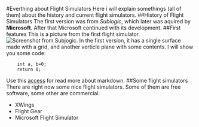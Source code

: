 #Everthing about Flight Simulators
Here i will explain somethings (all of them) about the history and current flight simulators.
##History of Flight Simulators
The first version was from _Sublogic_, which later was aquired by **Microsoft**.
After that Microsoft continued with its development.
##First features
This is a picture from the first flight simulator.
![Screenshot from Subjogic.](https://www.google.com/imgres?imgurl=https%3A%2F%2Fwww.frasca.com%2Fwp-content%2Fuploads%2F2018%2F10%2FCessna-C172-Simulator.jpg&tbnid=sLrR9gFjL5hOtM&vet=10CAQQxiAoA2oXChMIwI2KkauZgQMVAAAAAB0AAAAAEA4..i&imgrefurl=https%3A%2F%2Fwww.frasca.com%2Faviation-education-organizations-in-china-select-frasca-simulators%2F&docid=fFw54p4SXAmGpM&w=1920&h=1280&itg=1&q=flight%20sim&ved=0CAQQxiAoA2oXChMIwI2KkauZgQMVAAAAAB0AAAAAEA4)
In the first version, it has a single surface made with a grid, and another verticle plane with some contents.
I will show you some code:
```
	int a, b=0;
	return 0;
```
Use this [access](https://docs.github.com/en/get-started/writing-on-github/getting-started-with-writing-and-formatting-on-github/basic-writing-and-formatting-syntax) for read more about markdown.
##Some flight simulators
There are right now some nice flight simulators. Some of them are free software, some other are commercial.
- XWings
- Flight Gear
- Microsoft Flight Simulator